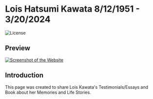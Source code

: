 # Lois Hatsumi Kawata 8/12/1951 - 3/20/2024

![License](https://img.shields.io/github/license/senli1073/senli1073.github.io)

## Preview
[![Screenshot of the Website](https://raw.githubusercontent.com/senli1073/senli1073.github.io/main/screenshot_full.png)](https://senli1073.github.io/)


## Introduction

This page was created to share Lois Kawata's Testimonials/Essays and Book about her Memories and Life Stories.

